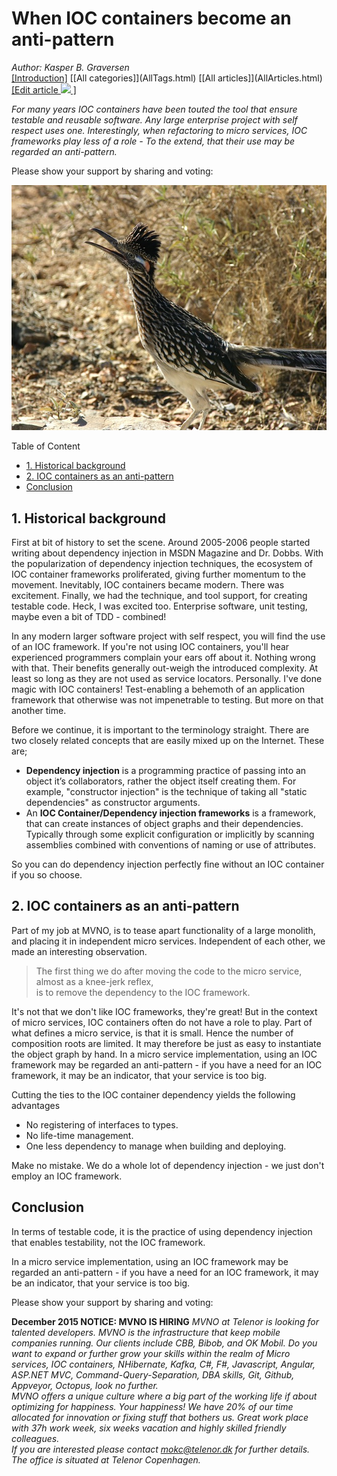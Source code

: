 ﻿# When IOC containers become an anti-pattern
*Author: Kasper B. Graversen*
<br>[[Introduction]](<BaseUrl/>) [[All categories]](<BaseUrl/>AllTags.html) [[All articles]](<BaseUrl/>AllArticles.html) [[Edit article <img src="http://firstclassthoughts.co.uk/img/edit.png"> ]](<GithubPageUrl/>)<br>
<Categories Tags="Architecture, Micro_Service, Refactor_to_Micro_Services, Dependency_Injection, IOC, IOC_Container, Service_Locator">
</Categories>


*For many years IOC containers have been touted the tool that ensure testable and reusable software. Any large enterprise project with self respect uses one. Interestingly, when refactoring to micro services, IOC frameworks play less of a role - To the extend, that their use may be regarded an anti-pattern.*


Please show your support by sharing and voting: 
<SocialShareButtons>
</SocialShareButtons> 



<img src="img/pixabay_com_greater-roadrunner-854405_640.jpg">

   
Table of Content

   * [1. Historical background](#historical-background)
   * [2. IOC containers as an anti-pattern](#ioc-containers-as-an-anti-pattern)
   * [Conclusion](#conclusion)
    
   
## 1. Historical background
First at bit of history to set the scene. Around 2005-2006 people started writing about dependency injection in MSDN Magazine and Dr. Dobbs. With the popularization of dependency injection techniques, the ecosystem of IOC container frameworks proliferated, giving further momentum to the movement. Inevitably, IOC containers became modern. There was excitement. Finally, we had the technique, and tool support, for creating testable code. Heck, I was excited too. Enterprise software, unit testing, maybe even a bit of TDD - combined!

In any modern larger software project with self respect, you will find the use of an IOC framework. If you're not using IOC containers, you'll hear experienced programmers complain your ears off about it. Nothing wrong with that. Their benefits generally out-weigh the introduced complexity. At least so long as they are not used as service locators. Personally. I've done magic with IOC containers! Test-enabling a behemoth of an application framework that otherwise was not impenetrable to testing. But more on that another time.

Before we continue, it is important to the terminology straight. There are two closely related concepts that are easily mixed up on the Internet. These are;

* **Dependency injection** is a programming practice of passing into an object it’s collaborators, rather the object itself creating them. For example, "constructor injection" is the technique of taking all "static dependencies" as constructor arguments.
* An **IOC Container/Dependency injection frameworks** is a framework, that can create instances of object graphs and their dependencies. Typically through some explicit configuration or implicitly by scanning assemblies combined with conventions of naming or use of attributes. 

So you can do dependency injection perfectly fine without an IOC container if you so choose.


## 2. IOC containers as an anti-pattern
Part of my job at MVNO, is to tease apart functionality of a large monolith, and placing it in independent micro services. Independent of each other, we made an interesting observation. 

> The first thing we do after moving the code to the micro service, <br>
> almost as a knee-jerk reflex, <br>
> is to remove the dependency to the IOC framework. 

It's not that we don't like IOC frameworks, they're great! But in the context of micro services, IOC containers often do not have a role to play. Part of what defines a micro service, is that it is small. Hence the number of composition roots are limited. It may therefore be just as easy to instantiate the object graph by hand. In a micro service implementation, using an IOC framework may be regarded an anti-pattern - if you have a need for an IOC framework, it may be an indicator, that your service is too big.

Cutting the ties to the IOC container dependency yields the following advantages

* No registering of interfaces to types.
* No life-time management.
* One less dependency to manage when building and deploying.

Make no mistake. We do a whole lot of dependency injection - we just don't employ an IOC framework.


## Conclusion
In terms of testable code, it is the practice of using dependency injection that enables testability, not the IOC framework. 

In a micro service implementation, using an IOC framework may be regarded an anti-pattern - if you have a need for an IOC framework, it may be an indicator, that your service is too big.
 


Please show your support by sharing and voting: <SocialShareButtons>
</SocialShareButtons> 


**December 2015 NOTICE: MVNO IS HIRING** *MVNO at Telenor is looking for talented developers.  MVNO is the infrastructure that keep mobile companies running. Our clients include CBB, Bibob, and OK Mobil.
Do you want to expand or further grow your skills within the realm of Micro services, IOC containers, NHibernate, Kafka, C#, F#, Javascript, Angular, ASP.NET MVC, Command-Query-Separation, DBA skills, Git, Github, Appveyor, Octopus, look no further. 
<br>MVNO offers a unique culture where a big part of the working life if about optimizing for happiness. Your happiness! We have 20% of our time allocated for innovation or fixing stuff that bothers us. Great work place with 37h work week, six weeks vacation and highly skilled friendly colleagues.
<br> If you are interested please contact mokc@telenor.dk for further details. The office is situated at Telenor Copenhagen.*

<br><br>
<CommentText>
</CommentText>

<br><br>